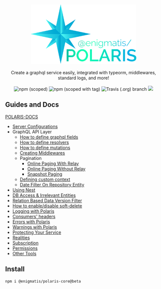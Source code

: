 <p align="center">
    <img height="190" src="https://github.com/Enigmatis/polaris-nest-logger/raw/master/polarisen.png" alt="polaris logo" /><br><br>
    Create a graphql service easily, integrated with typeorm, middlewares, standard logs, and more!<br><br>
    <img alt="npm (scoped)" src="https://img.shields.io/npm/v/@enigmatis/polaris-core">
    <img alt="npm (scoped with tag)" src="https://img.shields.io/npm/v/@enigmatis/polaris-core/beta">
    <img alt="Travis (.org) branch" src="https://travis-ci.com/Enigmatis/polaris-united.svg?branch=master">
    <a href="https://www.codacy.com/gh/Enigmatis/polaris-core?utm_source=github.com&amp;utm_medium=referral&amp;utm_content=Enigmatis/polaris-core&amp;utm_campaign=Badge_Grade"><img src="https://api.codacy.com/project/badge/Grade/6a403edb43684b2382728837f58bbfbb"/></a>
</p>

## Guides and Docs

[POLARIS-DOCS](http://polaris-docs.owls.shlomke.xyz/)
- [Server Configurations](https://github.com/Enigmatis/polaris-united/tree/add-documentation/packages/polaris-core/guides/configurations)
- GraphQL API Layer 
    - [How to define graphql fields](https://github.com/Enigmatis/polaris-united/tree/add-documentation/packages/polaris-core/guides/graphql/typeDefs)
    - [How to define resolvers](https://github.com/Enigmatis/polaris-united/tree/add-documentation/packages/polaris-core/guides/graphql/resolvers)
    - [How to define mutations](https://github.com/Enigmatis/polaris-united/tree/add-documentation/packages/polaris-core/guides/graphql/mutations)
    - [Creating Middlewares](https://github.com/Enigmatis/polaris-united/tree/add-documentation/packages/polaris-core/guides/graphql/middlewares)
    - Pagination
        - [Online Paging With Relay](https://github.com/Enigmatis/polaris-united/tree/add-documentation/packages/polaris-core/guides/graphql/online-paging)
        - [Online Paging Without Relay](https://github.com/Enigmatis/polaris-united/tree/add-documentation/packages/polaris-core/guides/online-paging-without-relay)
        - [Snapshot Paging](https://github.com/Enigmatis/polaris-united/tree/add-documentation/packages/polaris-core/guides/snapshot)
    - [Defining custom context](https://github.com/Enigmatis/polaris-united/tree/add-documentation/packages/polaris-core/guides/context)
    - [Date Filter On Repository Entity](https://github.com/Enigmatis/polaris-united/tree/add-documentation/packages/polaris-core/guides/graphql/date-filter)
- [Using Nest](https://github.com/Enigmatis/polaris-united/tree/add-documentation/packages/polaris-nest/guides)
- [DB Access & Irrelevant Entities](https://github.com/Enigmatis/polaris-united/tree/add-documentation/packages/polaris-core/guides/dal)
- [Relation Based Data Version Filter](https://github.com/Enigmatis/polaris-united/tree/add-documentation/packages/polaris-core/guides/relation-based-data-version)
- [How to enable/disable soft-delete](https://github.com/Enigmatis/polaris-united/tree/add-documentation/packages/polaris-core/guides/soft-delete)
- [Logging with Polaris](https://github.com/Enigmatis/polaris-united/tree/add-documentation/packages/polaris-core/guides/logging)
- [Consumers' headers](https://github.com/Enigmatis/polaris-united/tree/add-documentation/packages/polaris-core/guides/consumer-headers)
- [Errors with Polaris](https://github.com/Enigmatis/polaris-united/tree/add-documentation/packages/polaris-core/guides/errors)
- [Warnings with Polaris](https://github.com/Enigmatis/polaris-united/tree/add-documentation/packages/polaris-core/guides/warnings)
- [Protecting Your Service](https://github.com/Enigmatis/polaris-united/tree/add-documentation/packages/polaris-core/guides/protection)
- [Realities](https://github.com/Enigmatis/polaris-united/tree/add-documentation/packages/polaris-core/guides/realities)
- [Subscription](https://github.com/Enigmatis/polaris-united/tree/add-documentation/packages/polaris-core/guides/subscription)
- [Permissions](https://github.com/Enigmatis/polaris-united/tree/add-documentation/packages/polaris-permissions/guides)
- [Other Tools](https://github.com/Enigmatis/polaris-united/tree/add-documentation/packages/polaris-core/guides/tools)

## Install

```
npm i @enigmatis/polaris-core@beta
```